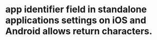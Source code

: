 # app identifier field in standalone applications settings on iOS and Android allows return characters.